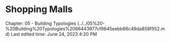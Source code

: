 # Shopping Malls

Chapter: 05 - Building Typologies (../../05%20-%20Building%20Typologies%2066443977cf9845eebb66c49da858f552.md) Last edited time: June 24, 2023 4:20 PM
